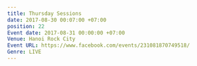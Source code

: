 ```yaml
---
title: Thursday Sessions
date: 2017-08-30 00:07:00 +07:00
position: 22
Event date: 2017-08-31 00:00:00 +07:00
Venue: Hanoi Rock City
Event URL: https://www.facebook.com/events/231081870749518/
Genre: LIVE
---
```


